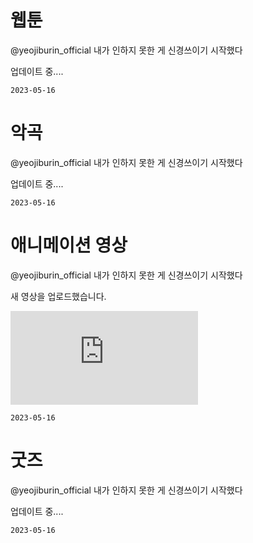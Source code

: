 
# 웹툰

@yeojiburin_official 내가 인하지 못한 게 신경쓰이기 시작했다

업데이트 중....

`2023-05-16`

# 악곡

@yeojiburin_official 내가 인하지 못한 게 신경쓰이기 시작했다

업데이트 중....

`2023-05-16`

# 애니메이션 영상

@yeojiburin_official 내가 인하지 못한 게 신경쓰이기 시작했다

새 영상을 업로드했습니다.

<iframe class="youtube" src="https://www.youtube.com/embed/6HshMWiLiAc" title="YouTube video player" frameborder="0" allow="accelerometer; autoplay; clipboard-write; encrypted-media; gyroscope; picture-in-picture; web-share" allowfullscreen></iframe>

`2023-05-16`

# 굿즈

@yeojiburin_official 내가 인하지 못한 게 신경쓰이기 시작했다

업데이트 중....

`2023-05-16`
